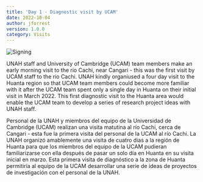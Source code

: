 ```yaml
---
title: 'Day 1 - Diagnostic visit by UCAM'
date: 2022-10-04 
author: jforrest
version: 1.0.0
category: Visits
---
```


![Signing](/assets/posts/1RioCachi.JPG)

UNAH staff and University of Cambridge (UCAM) team members make an early morning visit to the rio Cachi, near Cangari - this was the first visit by UCAM staff to the rio Cachi. UNAH kindly organiused a four day visit to the Huanta region so that UCAM team members could become more familiar with it after the UCAM team spent only a single day in Huanta on their initial visit in March 2022. This first diagnostic visit to the Huanta area would enable the UCAM team to develop a series of research project ideas with UNAH staff.

Personal de la UNAH y miembros del equipo de la Universidad de Cambridge (UCAM) realizan una visita matutina al río Cachi, cerca de Cangari - esta fue la primera visita del personal de la UCAM al río Cachi. La UNAH organizó amablemente una visita de cuatro dias a la región de Huanta para que los miembros del equipo de la UCAM pudieran familiarizarse con ella después de pasar un solo día en Huanta en su visita inicial en marzo. Esta primera visita de diagnóstico a la zona de Huanta permitiría al equipo de la UCAM desarrollar una serie de ideas de proyectos de investigación con el personal de la UNAH.

